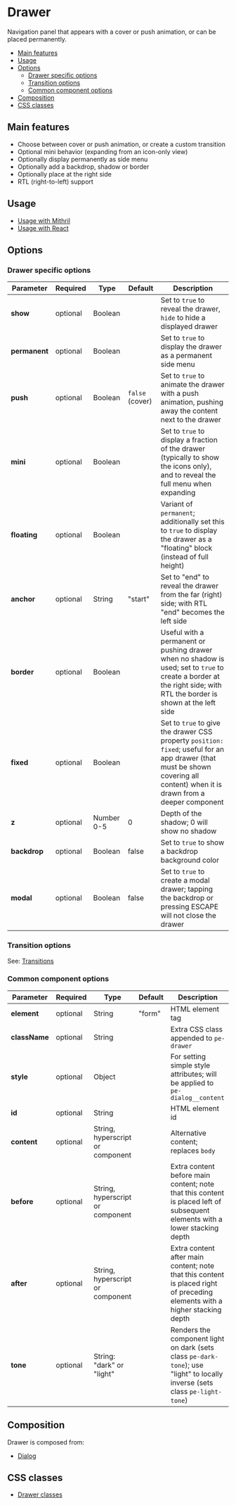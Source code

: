# Drawer

Navigation panel that appears with a cover or push animation, or can be placed permanently.

<!-- MarkdownTOC autolink="true" autoanchor="true" bracket="round" levels="1,2,3" -->

- [Main features](#main-features)
- [Usage](#usage)
- [Options](#options)
  - [Drawer specific options](#drawer-specific-options)
  - [Transition options](#transition-options)
  - [Common component options](#common-component-options)
- [Composition](#composition)
- [CSS classes](#css-classes)

<!-- /MarkdownTOC -->


<a id="main-features"></a>
## Main features

* Choose between cover or push animation, or create a custom transition
* Optional mini behavior (expanding from an icon-only view)
* Optionally display permanently as side menu
* Optionally add a backdrop, shadow or border
* Optionally place at the right side
* RTL (right-to-left) support

<a id="usage"></a>
## Usage

* [Usage with Mithril](mithril/drawer.md)
* [Usage with React](react/drawer.md)



<a id="options"></a>
## Options

<a id="drawer-specific-options"></a>
### Drawer specific options

| **Parameter** |  **Required** | **Type**   | **Default**     | **Description** |
| ------------- | ------------- | ---------- | --------------- | --------------- |
| **show**      | optional      | Boolean    |                 | Set to `true` to reveal the drawer, `hide` to hide a displayed drawer |
| **permanent** | optional      | Boolean    |                 | Set to `true` to display the drawer as a permanent side menu |
| **push**      | optional      | Boolean    | `false` (cover) | Set to `true` to animate the drawer with a push animation, pushing away the content next to the drawer | 
| **mini**      | optional      | Boolean    |                 | Set to `true` to display a fraction of the drawer (typically to show the icons only), and to reveal the full menu when expanding |
| **floating**  | optional      | Boolean    |                 | Variant of `permanent`; additionally set this to `true` to display the drawer as a "floating" block (instead of full height) |
| **anchor**    | optional      | String     | "start"         | Set to "end" to reveal the drawer from the far (right) side; with RTL "end" becomes the left side |
| **border**    | optional      | Boolean    |                 | Useful with a permanent or pushing drawer when no shadow is used; set to `true` to create a border at the right side; with RTL the border is shown at the left side |
| **fixed**     | optional      | Boolean    |                 | Set to `true` to give the drawer CSS property `position: fixed`; useful for an app drawer (that must be shown covering all content) when it is drawn from a deeper component |
| **z**         | optional      | Number 0-5 | 0 | Depth of the shadow; 0 will show no shadow |
| **backdrop**  | optional      | Boolean    | false | Set to `true` to show a backdrop background color |
| **modal**     | optional      | Boolean    | false | Set to `true` to create a modal drawer; tapping the backdrop or pressing ESCAPE will not close the drawer |

<a id="transition-options"></a>
### Transition options

See: [Transitions](../transitions.md)

<a id="common-component-options"></a>
### Common component options

| **Parameter** |  **Required** | **Type** | **Default** | **Description** |
| ------------- | -------------- | -------- | ----------- | --------------- |
| **element**   | optional       | String   | "form"      | HTML element tag |
| **className** | optional       | String   |             | Extra CSS class appended to `pe-drawer` |
| **style**     | optional       | Object   |             | For setting simple style attributes; will be applied to `pe-dialog__content` |
| **id**        | optional       | String   |             | HTML element id |
| **content**   | optional       | String, hyperscript or component | | Alternative content; replaces `body` |
| **before**    | optional       | String, hyperscript or component | | Extra content before main content; note that this content is placed left of subsequent elements with a lower stacking depth |
| **after**     | optional       | String, hyperscript or component | | Extra content after main content; note that this content is placed right of preceding elements with a higher stacking depth |
| **tone**      | optional       | String: "dark" or "light" |  | Renders the component light on dark (sets class `pe-dark-tone`); use "light" to locally inverse (sets class `pe-light-tone`) |


<a id="composition"></a>
## Composition

Drawer is composed from:

* [Dialog](dialog.md)


<a id="css-classes"></a>
## CSS classes

* [Drawer classes](../../packages/polythene-css-classes/drawer.js)
